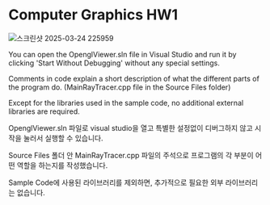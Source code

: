 # Computer Graphics HW1

![스크린샷 2025-03-24 225959](https://github.com/user-attachments/assets/561a5a19-1a24-4b0e-a65a-cdc04824c32e)

You can open the OpenglViewer.sln file in Visual Studio and run it by clicking 'Start Without Debugging' without any special settings.

Comments in code explain a short description of what the different parts of the program do. (MainRayTracer.cpp file in the Source Files folder)

Except for the libraries used in the sample code, no additional external libraries are required.



OpenglViewer.sln 파일로 visual studio을 열고 특별한 설정없이 디버그하지 않고 시작을 눌러서 실행할 수 있습니다.

Source Files 폴더 안 MainRayTracer.cpp 파일의 주석으로 프로그램의 각 부분이 어떤 역할을 하는지를 작성했습니다.

Sample Code에 사용된 라이브러리를 제외하면, 추가적으로 필요한 외부 라이브러리는 없습니다.
